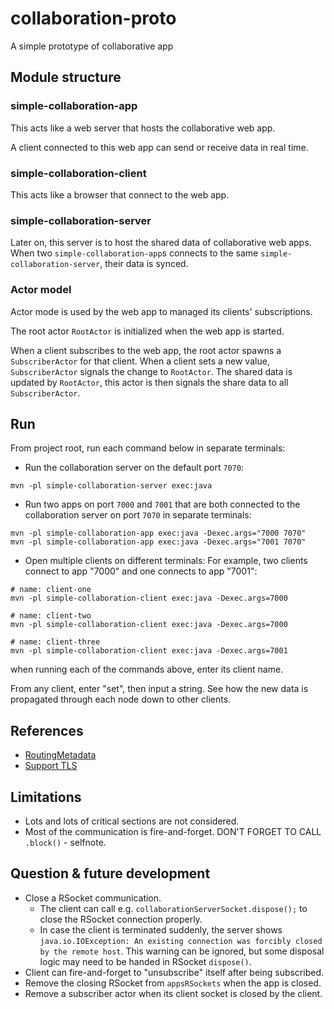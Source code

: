 # collaboration-proto
A simple prototype of collaborative app

## Module structure
### simple-collaboration-app
This acts like a web server that hosts the collaborative web app.

A client connected to this web app can send or receive data in real time.

### simple-collaboration-client
This acts like a browser that connect to the web app.

### simple-collaboration-server
Later on, this server is to host the shared data of collaborative web apps.  
When two `simple-collaboration-app`s connects to the same `simple-collaboration-server`, their data is synced.

### Actor model
Actor mode is used by the web app to managed its clients' subscriptions.

The root actor `RootActor` is initialized when the web app is started.

When a client subscribes to the web app, the root actor spawns a `SubscriberActor` for that client.
When a client sets a new value, `SubscriberActor` signals the change to `RootActor`.
The shared data is updated by `RootActor`, this actor is then signals the share data to all `SubscriberActor`.

## Run
From project root, run each command below in separate terminals:
* Run the collaboration server on the default port `7070`:
```
mvn -pl simple-collaboration-server exec:java
```

* Run two apps on port `7000` and `7001` that are both connected to the collaboration server 
on port `7070` in separate terminals:
```
mvn -pl simple-collaboration-app exec:java -Dexec.args="7000 7070"
mvn -pl simple-collaboration-app exec:java -Dexec.args="7001 7070"
```

* Open multiple clients on different terminals:
For example, two clients connect to app "7000" and one connects to app "7001":
```
# name: client-one
mvn -pl simple-collaboration-client exec:java -Dexec.args=7000

# name: client-two
mvn -pl simple-collaboration-client exec:java -Dexec.args=7000

# name: client-three
mvn -pl simple-collaboration-client exec:java -Dexec.args=7001
```
when running each of the commands above, enter its client name.

From any client, enter "set", then input a string.
See how the new data is propagated through each node down to other clients. 
## References
* [RoutingMetadata](https://github.com/rsocket/rsocket/blob/master/Extensions/Routing.md)
* [Support TLS](https://stackoverflow.com/questions/58944152/rsocket-not-working-when-secured-with-tls-server-java-lang-unsupportedoperatio)

## Limitations
* Lots and lots of critical sections are not considered.
* Most of the communication is fire-and-forget. DON'T FORGET TO CALL `.block()` - selfnote.

## Question & future development
* Close a RSocket communication.
  * The client can call e.g. `collaborationServerSocket.dispose();` to close the RSocket connection properly.
  * In case the client is terminated suddenly, the server shows `java.io.IOException: An existing connection was forcibly closed by the remote host`.
  This warning can be ignored, but some disposal logic may need to be handed in RSocket `dispose()`.
* Client can fire-and-forget to "unsubscribe" itself after being subscribed.
* Remove the closing RSocket from `appsRSockets` when the app is closed.
* Remove a subscriber actor when its client socket is closed by the client.
